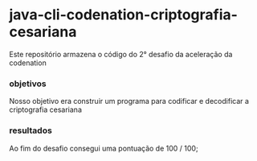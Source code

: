 # java-cli-codenation-criptografia-cesariana
Este repositório armazena o código do 2° desafio da aceleração da codenation

### objetivos
Nosso objetivo era construir um programa para codificar e decodificar a criptografia cesariana

### resultados
Ao fim do desafio consegui uma pontuação de 100 / 100;